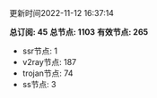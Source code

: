 更新时间2022-11-12 16:37:14

**总订阅: 45**
**总节点: 1103**
**有效节点: 265**
- ssr节点: 1
- v2ray节点: 187
- trojan节点: 74
- ss节点: 3
